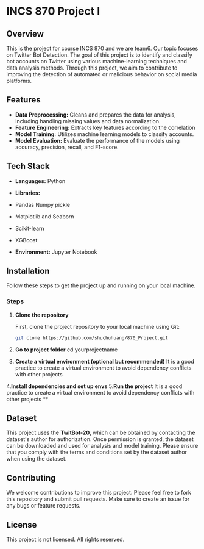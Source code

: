 # INCS 870 Project I 
## Overview
This is the project for course INCS 870 and we are team6. Our topic focuses on Twitter Bot Detection. The goal of this project is to identify and classify bot accounts on Twitter using various machine-learning techniques and data analysis methods. Through this project, we aim to contribute to improving the detection of automated or malicious behavior on social media platforms.

## Features
- **Data Preprocessing:** Cleans and prepares the data for analysis, including handling missing values and data normalization.
- **Feature Engineering:** Extracts key features according to the correlation
- **Model Training:** Utilizes machine learning models to classify accounts.
- **Model Evaluation:** Evaluate the performance of the models using accuracy, precision, recall, and F1-score.
## Tech Stack
- **Languages:** Python
- **Libraries:**
- Pandas Numpy pickle
- Matplotlib and Seaborn
- Scikit-learn
- XGBoost
 
- **Environment:** Jupyter Notebook

## Installation
Follow these steps to get the project up and running on your local machine.
### Steps

1. **Clone the repository**

   First, clone the project repository to your local machine using Git:

   ```bash
   git clone https://github.com/shuchuhuang/870_Project.git

2. **Go to project folder**
   cd yourprojectname
3. **Create a virtual environment (optional but recommended)**
   It is a good practice to create a virtual environment to avoid dependency conflicts with other projects

4.**Install dependencies and set up envs**
5.**Run the project**
It is a good practice to create a virtual environment to avoid dependency conflicts with other projects **
   
## Dataset
This project uses the **TwitBot-20**, which can be obtained by contacting the dataset's author for authorization.
Once permission is granted, the dataset can be downloaded and used for analysis and model training. 
Please ensure that you comply with the terms and conditions set by the dataset author when using the dataset.

## Contributing
We welcome contributions to improve this project. Please feel free to fork this repository and submit pull requests. Make sure to create an issue for any bugs or feature requests.

## License
This project is not licensed. All rights reserved.
